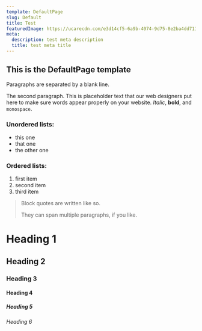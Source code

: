 ```yaml
---
template: DefaultPage
slug: Default
title: Test
featuredImage: https://ucarecdn.com/e3d14cf5-6a9b-4074-9d75-8e2ba4dd7113/
meta:
  description: test meta description
  title: test meta title
---
```


## This is the DefaultPage template

Paragraphs are separated by a blank line.

The second paragraph. This is placeholder text that our web designers put here to make sure words appear properly on your website. _Italic_, **bold**, and `monospace`.

### Unordered lists:

- this one
- that one
- the other one

### Ordered lists:

1.  first item
1.  second item
1.  third item

> Block quotes are written like so.
>
> They can span multiple paragraphs,
> if you like.

# Heading 1

## Heading 2

### Heading 3

#### Heading 4

##### Heading 5

###### Heading 6
